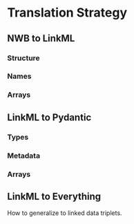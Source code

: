 # Translation Strategy

## NWB to LinkML

### Structure

### Names

### Arrays

## LinkML to Pydantic

### Types

### Metadata

### Arrays

## LinkML to Everything

How to generalize to linked data triplets.